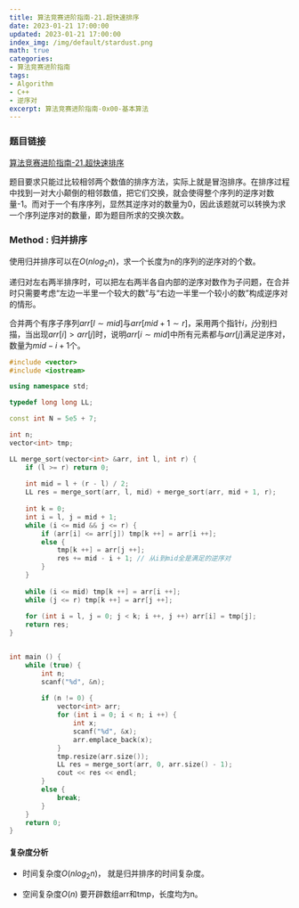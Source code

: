 ```yaml
---
title: 算法竞赛进阶指南-21.超快速排序
date: 2023-01-21 17:00:00
updated: 2023-01-21 17:00:00
index_img: /img/default/stardust.png
math: true
categories:
- 算法竞赛进阶指南
tags: 
- Algorithm
- C++
- 逆序对
excerpt: 算法竞赛进阶指南-0x00-基本算法
---
```


### 题目链接

 [算法竞赛进阶指南-21.超快速排序](https://www.acwing.com/problem/content/109/)

题目要求只能过比较相邻两个数值的排序方法，实际上就是冒泡排序。在排序过程中找到一对大小颠倒的相邻数值，把它们交换，就会使得整个序列的逆序对数量-1。而对于一个有序序列，显然其逆序对的数量为0，因此该题就可以转换为求一个序列逆序对的数量，即为题目所求的交换次数。

### Method : 归并排序

使用归并排序可以在${O(nlog_2n)}$，求一个长度为n的序列的逆序对的个数。

递归对左右两半排序时，可以把左右两半各自内部的逆序对数作为子问题，在合并时只需要考虑“左边一半里一个较大的数”与“右边一半里一个较小的数”构成逆序对的情形。

合并两个有序子序列${arr[l \sim mid]}$与${arr[mid + 1 \sim r]}$，采用两个指针$i，j$分别扫描，当出现$arr[i] > arr[j]$时，说明${arr[i \sim mid]}$中所有元素都与$arr[j]$满足逆序对，数量为$mid - i + 1$个。

```c++
#include <vector>
#include <iostream>

using namespace std;

typedef long long LL;

const int N = 5e5 + 7;

int n;
vector<int> tmp;

LL merge_sort(vector<int> &arr, int l, int r) {
    if (l >= r) return 0;
    
    int mid = l + (r - l) / 2;
    LL res = merge_sort(arr, l, mid) + merge_sort(arr, mid + 1, r);
    
    int k = 0;
    int i = l, j = mid + 1;
    while (i <= mid && j <= r) {
        if (arr[i] <= arr[j]) tmp[k ++] = arr[i ++];
        else {
            tmp[k ++] = arr[j ++];
            res += mid - i + 1; // 从i到mid全是满足的逆序对
        }
    }
    
    while (i <= mid) tmp[k ++] = arr[i ++];
    while (j <= r) tmp[k ++] = arr[j ++];
    
    for (int i = l, j = 0; j < k; i ++, j ++) arr[i] = tmp[j];
    return res;
}


int main () {
    while (true) {
        int n;
        scanf("%d", &n);
        
        if (n != 0) {
            vector<int> arr;
            for (int i = 0; i < n; i ++) {
                int x;
                scanf("%d", &x);
                arr.emplace_back(x);
            }
            tmp.resize(arr.size());
            LL res = merge_sort(arr, 0, arr.size() - 1);
            cout << res << endl;
        }
        else {
            break;
        }
    }
    return 0;
}
```

#### 复杂度分析

- 时间复杂度${O(nlog_2n)}$， 就是归并排序的时间复杂度。

- 空间复杂度${O(n)}$  要开辟数组arr和tmp，长度均为n。